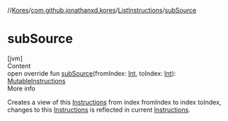 //[Kores](../../index.md)/[com.github.jonathanxd.kores](../index.md)/[ListInstructions](index.md)/[subSource](sub-source.md)



# subSource  
[jvm]  
Content  
open override fun [subSource](sub-source.md)(fromIndex: [Int](https://kotlinlang.org/api/latest/jvm/stdlib/kotlin/-int/index.html), toIndex: [Int](https://kotlinlang.org/api/latest/jvm/stdlib/kotlin/-int/index.html)): [MutableInstructions](../-mutable-instructions/index.md)  
More info  


Creates a view of this [Instructions](../-instructions/index.md) from index fromIndex to index toIndex, changes to this [Instructions](../-instructions/index.md) is reflected in current [Instructions](../-instructions/index.md).

  



